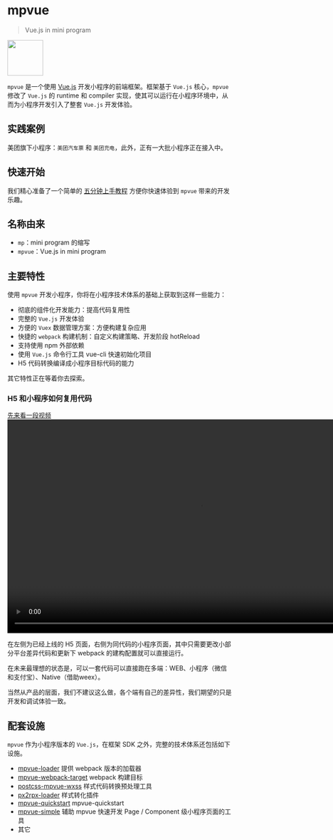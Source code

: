 # mpvue
> Vue.js in mini program

<img src="http://mpvue.com/assets/logo.png" width="80">

`mpvue` 是一个使用 [Vue.js](https://vuejs.org) 开发小程序的前端框架。框架基于 `Vue.js` 核心，`mpvue` 修改了 `Vue.js` 的 runtime 和 compiler 实现，使其可以运行在小程序环境中，从而为小程序开发引入了整套 `Vue.js` 开发体验。

## 实践案例

美团旗下小程序：`美团汽车票` 和 `美团充电`，此外，正有一大批小程序正在接入中。

## 快速开始

我们精心准备了一个简单的 [五分钟上手教程](http://mpvue.com/mpvue/quickstart) 方便你快速体验到 `mpvue` 带来的开发乐趣。

## 名称由来
- `mp`：mini program 的缩写
- `mpvue`：Vue.js in mini program

## 主要特性
使用 `mpvue` 开发小程序，你将在小程序技术体系的基础上获取到这样一些能力：

- 彻底的组件化开发能力：提高代码复用性
- 完整的 `Vue.js` 开发体验
- 方便的 `Vuex` 数据管理方案：方便构建复杂应用
- 快捷的 `webpack` 构建机制：自定义构建策略、开发阶段 hotReload
- 支持使用 npm 外部依赖
- 使用 `Vue.js` 命令行工具 vue-cli 快速初始化项目
- H5 代码转换编译成小程序目标代码的能力

其它特性正在等着你去探索。

### H5 和小程序如何复用代码
[先来看一段视频](http://mpvue.com/assets/20170810-022809-HD.mp4)
<video src="http://mpvue.com/assets/20170810-022809-HD.mp4" width="863" height="480" controls="controls"></video>

在左侧为已经上线的 H5 页面，右侧为同代码的小程序页面，其中只需要更改小部分平台差异代码和更新下 webpack 的建构配置就可以直接运行。

在未来最理想的状态是，可以一套代码可以直接跑在多端：WEB、小程序（微信和支付宝）、Native（借助weex）。

当然从产品的层面，我们不建议这么做，各个端有自己的差异性，我们期望的只是开发和调试体验一致。

## 配套设施
`mpvue` 作为小程序版本的 `Vue.js`，在框架 SDK 之外，完整的技术体系还包括如下设施。

- [mpvue-loader](http://mpvue.com/build/mpvue-loader) 提供 webpack 版本的加载器
- [mpvue-webpack-target](http://mpvue.com/build/mpvue-webpack-target) webpack 构建目标
- [postcss-mpvue-wxss](http://mpvue.com/build/postcss-mpvue-wxss) 样式代码转换预处理工具
- [px2rpx-loader](http://mpvue.com/build/px2rpx-loader) 样式转化插件
- [mpvue-quickstart](http://mpvue.com/mpvue/quickstart) mpvue-quickstart
- [mpvue-simple](http://mpvue.com/mpvue/simple) 辅助 mpvue 快速开发 Page / Component 级小程序页面的工具
- 其它


